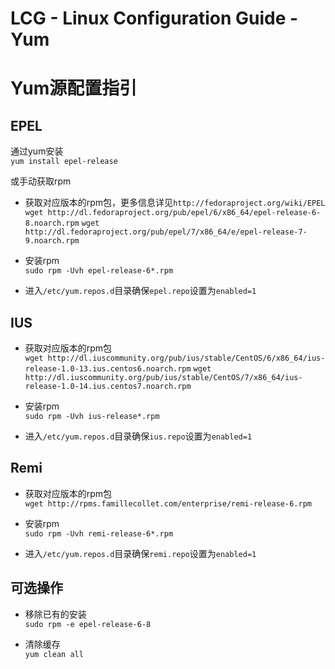 # LCG - Linux Configuration Guide - Yum
# Yum源配置指引

## EPEL
通过yum安装  
`yum install epel-release`

或手动获取rpm  
* 获取对应版本的rpm包，更多信息详见`http://fedoraproject.org/wiki/EPEL`  
`wget http://dl.fedoraproject.org/pub/epel/6/x86_64/epel-release-6-8.noarch.rpm`
`wget http://dl.fedoraproject.org/pub/epel/7/x86_64/e/epel-release-7-9.noarch.rpm`

* 安装rpm  
`sudo rpm -Uvh epel-release-6*.rpm`

* 进入`/etc/yum.repos.d`目录确保`epel.repo`设置为`enabled=1`

## IUS
* 获取对应版本的rpm包  
`wget http://dl.iuscommunity.org/pub/ius/stable/CentOS/6/x86_64/ius-release-1.0-13.ius.centos6.noarch.rpm`
`wget http://dl.iuscommunity.org/pub/ius/stable/CentOS/7/x86_64/ius-release-1.0-14.ius.centos7.noarch.rpm`
* 安装rpm  
`sudo rpm -Uvh ius-release*.rpm`

* 进入`/etc/yum.repos.d`目录确保`ius.repo`设置为`enabled=1`


## Remi
* 获取对应版本的rpm包  
`wget http://rpms.famillecollet.com/enterprise/remi-release-6.rpm`

* 安装rpm  
`sudo rpm -Uvh remi-release-6*.rpm`

* 进入`/etc/yum.repos.d`目录确保`remi.repo`设置为`enabled=1`

## 可选操作
* 移除已有的安装  
`sudo rpm -e epel-release-6-8`


* 清除缓存  
`yum clean all `
